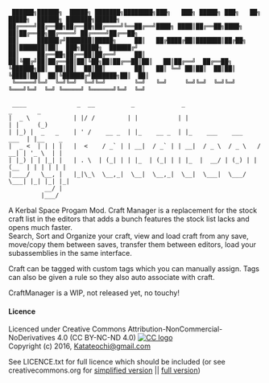      ██████╗██████╗  █████╗ ███████╗████████╗███╗   ███╗ █████╗ ███╗   ██╗ █████╗  ██████╗ ███████╗██████╗ 
    ██╔════╝██╔══██╗██╔══██╗██╔════╝╚══██╔══╝████╗ ████║██╔══██╗████╗  ██║██╔══██╗██╔════╝ ██╔════╝██╔══██╗
    ██║     ██████╔╝███████║█████╗     ██║   ██╔████╔██║███████║██╔██╗ ██║███████║██║  ███╗█████╗  ██████╔╝
    ██║     ██╔══██╗██╔══██║██╔══╝     ██║   ██║╚██╔╝██║██╔══██║██║╚██╗██║██╔══██║██║   ██║██╔══╝  ██╔══██╗
    ╚██████╗██║  ██║██║  ██║██║        ██║   ██║ ╚═╝ ██║██║  ██║██║ ╚████║██║  ██║╚██████╔╝███████╗██║  ██║
     ╚═════╝╚═╝  ╚═╝╚═╝  ╚═╝╚═╝        ╚═╝   ╚═╝     ╚═╝╚═╝  ╚═╝╚═╝  ╚═══╝╚═╝  ╚═╝ ╚═════╝ ╚══════╝╚═╝  ╚═╝
                                                                                                       
     ____              _  __          _             _                           _       _ 
    |  _ \            | |/ /         | |           | |                         | |     (_)
    | |_) |  _   _    | ' /    __ _  | |_    __ _  | |_    ___    ___     ___  | |__    _ 
    |  _ <  | | | |   |  <    / _` | | __|  / _` | | __|  / _ \  / _ \   / __| | '_ \  | |
    | |_) | | |_| |   | . \  | (_| | | |_  | (_| | | |_  |  __/ | (_) | | (__  | | | | | |
    |____/   \__, |   |_|\_\  \__,_|  \__|  \__,_|  \__|  \___|  \___/   \___| |_| |_| |_|
              __/ |                                                                       
             |___/                                                                      
 
A Kerbal Space Progam Mod.
Craft Manager is a replacement for the stock craft list in the editors that adds a bunch features the stock list lacks and opens much faster.  
Search, Sort and Organize your craft, view and load craft from any save, move/copy them between saves, transfer them between editors, load your subassemblies in the same interface.

Craft can be tagged with custom tags which you can manually assign. Tags can also be given a rule so they also auto associate with craft.

CraftManager is a WIP, not released yet, no touchy!


#### Licence
Licenced under Creative Commons Attribution-NonCommercial-NoDerivatives 4.0 (CC BY-NC-ND 4.0) [![CC logo](https://i.creativecommons.org/l/by-nc-nd/4.0/88x31.png "CC BY-NC-ND 4.0")](https://creativecommons.org/licenses/by-nc-nd/4.0/)    
Copyright (c) 2016, <Katateochi@gmail.com>    


See LICENCE.txt for full licence which should be included (or see creativecommons.org for [simplified version](https://creativecommons.org/licenses/by-nc-nd/4.0/) || [full version](https://creativecommons.org/licenses/by-nc-nd/4.0/legalcode))
 
